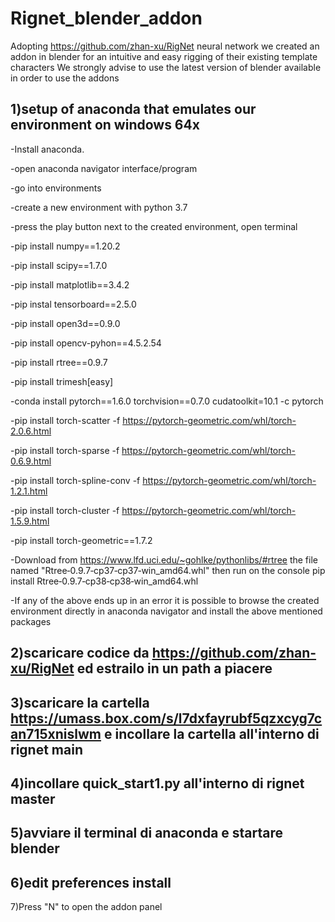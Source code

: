 # Rignet_blender_addon
Adopting https://github.com/zhan-xu/RigNet neural network we created an addon in blender for an intuitive and easy rigging of their existing template characters 
We strongly advise to use the latest version of blender available in order to use the addons

1)setup of anaconda that emulates our environment on windows 64x
--------
-Install anaconda.

-open anaconda navigator interface/program

-go into environments

-create a new environment with python 3.7

-press the play button next to the created environment, open terminal

-pip install numpy==1.20.2

-pip install scipy==1.7.0

-pip install matplotlib==3.4.2

-pip instal tensorboard==2.5.0

-pip install open3d==0.9.0

-pip install opencv-pyhon==4.5.2.54

-pip install rtree==0.9.7

-pip install trimesh[easy]

-conda install pytorch==1.6.0 torchvision==0.7.0 cudatoolkit=10.1 -c pytorch

-pip install torch-scatter -f https://pytorch-geometric.com/whl/torch-2.0.6.html

-pip install torch-sparse -f https://pytorch-geometric.com/whl/torch-0.6.9.html

-pip install torch-spline-conv -f https://pytorch-geometric.com/whl/torch-1.2.1.html

-pip install torch-cluster -f https://pytorch-geometric.com/whl/torch-1.5.9.html

-pip install torch-geometric==1.7.2

-Download from https://www.lfd.uci.edu/~gohlke/pythonlibs/#rtree the file named "Rtree‑0.9.7‑cp37‑cp37‑win_amd64.whl" then run on the console  pip install Rtree‑0.9.7‑cp38‑cp38‑win_amd64.whl

-If any of the above ends up in an error it is possible to browse the created environment directly in anaconda navigator and install the above mentioned packages



2)scaricare codice da https://github.com/zhan-xu/RigNet ed estrailo in un path a piacere
--------
3)scaricare la cartella https://umass.box.com/s/l7dxfayrubf5qzxcyg7can715xnislwm e incollare la cartella all'interno di rignet main
--------
4)incollare quick_start1.py all'interno di rignet master
--------
5)avviare il terminal di anaconda e startare blender
--------
6)edit preferences install
--------
7)Press "N" to open the addon panel
